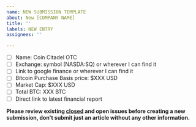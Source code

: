 ```yaml
---
name: NEW SUBMISSION TEMPLATE
about: New [COMPANY NAME]
title: ''
labels: NEW ENTRY
assignees: ''

---
```


- [ ] Name: Coin Citadel OTC
- [ ] Exchange: symbol (NASDA:SQ) or wherever I can find it
- [ ] Link to google finance or wherever I can find it
- [ ] Bitcoin Purchase Basis price: $XXX USD
- [ ] Market Cap: $XXX USD
- [ ] Total BTC: XXX BTC
- [ ] Direct link to latest financial report

**Please review existing <a href="https://github.com/nvk/bitcointreasuries.org/issues?q=is%3Aissue+is%3Aclosed">closed</a> and open issues before creating a new submission, don't submit just an article without any other information.**
